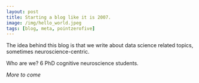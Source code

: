 ```yaml
---
layout: post
title: Starting a blog like it is 2007. 
image: /img/hello_world.jpeg
tags: [blog, meta, pointzerofive]
---
```



The idea behind this blog is that we write about data science related topics, sometimes neuroscience-centric.

Who are we? 6 PhD cognitive neuroscience students.

*More to come*  
